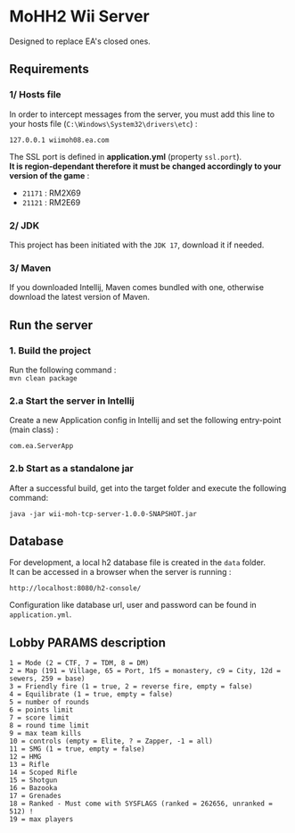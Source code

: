 # MoHH2 Wii Server

Designed to replace EA's closed ones.

## Requirements

### 1/ Hosts file

In order to intercept messages from the server, you must add this line to your hosts file (`C:\Windows\System32\drivers\etc`) :
```
127.0.0.1 wiimoh08.ea.com
```

The SSL port is defined in **application.yml** (property `ssl.port`).  
**It is region-dependant therefore it must be changed accordingly to your version of the game** :  
- `21171` : RM2X69
- `21121` : RM2E69


### 2/ JDK

This project has been initiated with the `JDK 17`, download it if needed.

### 3/ Maven

If you downloaded Intellij, Maven comes bundled with one, otherwise download the latest version of Maven.

## Run the server

### 1. Build the project

Run the following command :  
`mvn clean package`

### 2.a Start the server in Intellij

Create a new Application config in Intellij and set the following entry-point (main class) :
```
com.ea.ServerApp
```

### 2.b Start as a standalone jar

After a successful build, get into the target folder and execute the following command:
```
java -jar wii-moh-tcp-server-1.0.0-SNAPSHOT.jar
```

## Database

For development, a local h2 database file is created in the `data` folder.  
It can be accessed in a browser when the server is running :  
```
http://localhost:8080/h2-console/
```

Configuration like database url, user and password can be found in `application.yml`.

## Lobby PARAMS description

```
1 = Mode (2 = CTF, 7 = TDM, 8 = DM)
2 = Map (191 = Village, 65 = Port, 1f5 = monastery, c9 = City, 12d = sewers, 259 = base)
3 = Friendly fire (1 = true, 2 = reverse fire, empty = false)
4 = Equilibrate (1 = true, empty = false)
5 = number of rounds
6 = points limit
7 = score limit
8 = round time limit
9 = max team kills
10 = controls (empty = Elite, ? = Zapper, -1 = all)
11 = SMG (1 = true, empty = false)
12 = HMG
13 = Rifle
14 = Scoped Rifle
15 = Shotgun
16 = Bazooka
17 = Grenades
18 = Ranked - Must come with SYSFLAGS (ranked = 262656, unranked = 512) !
19 = max players
```